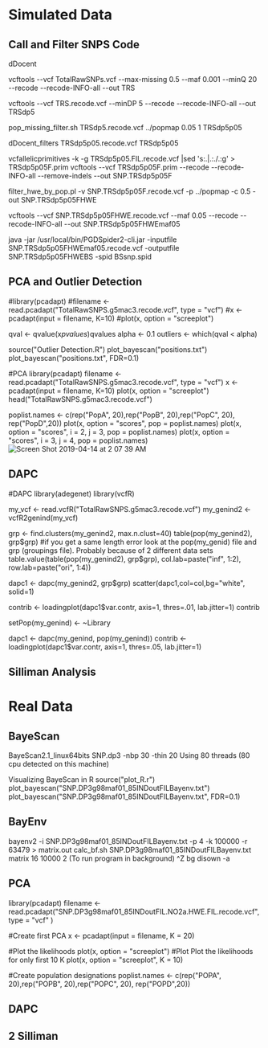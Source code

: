 # Simulated Data
## Call and Filter SNPS Code
dDocent

vcftools --vcf TotalRawSNPs.vcf --max-missing 0.5 --maf 0.001 --minQ 20 --recode --recode-INFO-all --out TRS

vcftools --vcf TRS.recode.vcf --minDP 5 --recode --recode-INFO-all --out TRSdp5

pop_missing_filter.sh TRSdp5.recode.vcf ../popmap 0.05 1 TRSdp5p05

dDocent_filters TRSdp5p05.recode.vcf TRSdp5p05

vcfallelicprimitives -k -g TRSdp5p05.FIL.recode.vcf |sed 's:\.|\.:\.\/\.:g' > TRSdp5p05F.prim
vcftools --vcf TRSdp5p05F.prim --recode --recode-INFO-all --remove-indels --out SNP.TRSdp5p05F

filter_hwe_by_pop.pl -v SNP.TRSdp5p05F.recode.vcf -p ../popmap -c 0.5 -out SNP.TRSdp5p05FHWE

vcftools --vcf SNP.TRSdp5p05FHWE.recode.vcf --maf 0.05 --recode --recode-INFO-all --out SNP.TRSdp5p05FHWEmaf05

java -jar /usr/local/bin/PGDSpider2-cli.jar -inputfile SNP.TRSdp5p05FHWEmaf05.recode.vcf -outputfile SNP.TRSdp5p05FHWEBS -spid BSsnp.spid

## PCA and Outlier Detection
#library(pcadapt)
#filename <- read.pcadapt("TotalRawSNPS.g5mac3.recode.vcf", type = "vcf")
#x <- pcadapt(input = filename, K=10)
#plot(x, option = "screeplot")

qval <- qvalue(x$pvalues)$qvalues
alpha <- 0.1
outliers <- which(qval < alpha)

source("Outlier Detection.R")
plot_bayescan("positions.txt")
plot_bayescan("positions.txt", FDR=0.1)

#PCA
library(pcadapt)
filename <- read.pcadapt("TotalRawSNPS.g5mac3.recode.vcf", type = "vcf")
x <- pcadapt(input = filename, K=10)
plot(x, option = "screeplot")
head("TotalRawSNPS.g5mac3.recode.vcf")

poplist.names <- c(rep("PopA", 20),rep("PopB", 20),rep("PopC", 20), rep("PopD",20))
plot(x, option = "scores", pop = poplist.names)
plot(x, option = "scores", i = 2, j = 3, pop = poplist.names)
plot(x, option = "scores", i = 3, j = 4, pop = poplist.names)
![Screen Shot 2019-04-14 at 2 07 39 AM](https://user-images.githubusercontent.com/46970271/56089067-fb700180-5e5a-11e9-8e0b-0f4722c10e6c.png)
## DAPC
#DAPC
library(adegenet)
library(vcfR)

my_vcf <- read.vcfR("TotalRawSNPS.g5mac3.recode.vcf")
my_genind2 <- vcfR2genind(my_vcf)

grp <- find.clusters(my_genind2, max.n.clust=40)
table(pop(my_genind2), grp$grp)
#if you get a same length error look at the pop(my_genid) file and grp (groupings file). Probably because of 2 different data sets
table.value(table(pop(my_genind2), grp$grp), col.lab=paste("inf", 1:2), row.lab=paste("ori", 1:4))

dapc1 <- dapc(my_genind2, grp$grp)
scatter(dapc1,col=col,bg="white", solid=1)

contrib <- loadingplot(dapc1$var.contr, axis=1, thres=.01, lab.jitter=1)
contrib

setPop(my_genind) <- ~Library

dapc1 <- dapc(my_genind, pop(my_genind))
contrib <- loadingplot(dapc1$var.contr, axis=1, thres=.05, lab.jitter=1)
## Silliman Analysis


# Real Data
## BayeScan
BayeScan2.1_linux64bits SNP.dp3 -nbp 30 -thin 20
Using 80 threads (80 cpu detected on this machine)

Visualizing BayeScan in R
source("plot_R.r")
plot_bayescan("SNP.DP3g98maf01_85INDoutFILBayenv.txt")
plot_bayescan("SNP.DP3g98maf01_85INDoutFILBayenv.txt", FDR=0.1)

## BayEnv
bayenv2 -i SNP.DP3g98maf01_85INDoutFILBayenv.txt -p 4 -k 100000 -r 63479 > matrix.out
calc_bf.sh SNP.DP3g98maf01_85INDoutFILBayenv.txt matrix 16 10000 2
(To run program in background)
^Z
bg
disown -a
## PCA
library(pcadapt)
filename <- read.pcadapt("SNP.DP3g98maf01_85INDoutFIL.NO2a.HWE.FIL.recode.vcf", type = "vcf" )

#Create first PCA
x <- pcadapt(input = filename, K = 20)

#Plot the likelihoods
plot(x, option = "screeplot")
#Plot Plot the likelihoods for only first 10 K
plot(x, option = "screeplot", K = 10)

#Create population designations
poplist.names <- c(rep("POPA", 20),rep("POPB", 20),rep("POPC", 20), rep("POPD",20))
## DAPC

## 2 Silliman
